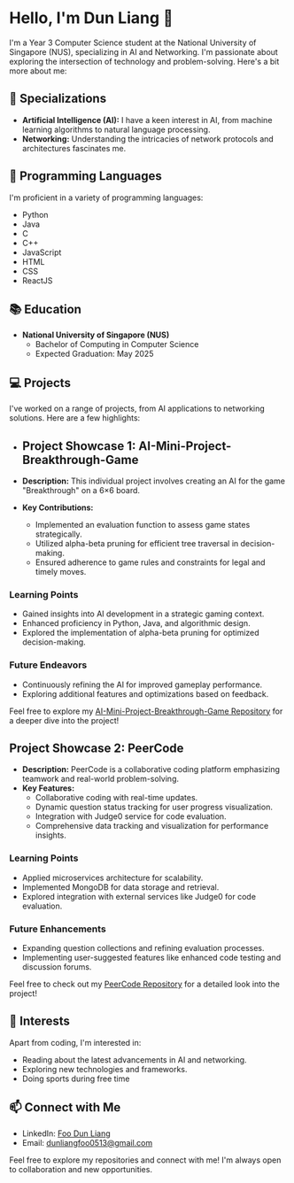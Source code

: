 # Hello, I'm Dun Liang 👋

I'm a Year 3 Computer Science student at the National University of Singapore (NUS), specializing in AI and Networking. I'm passionate about exploring the intersection of technology and problem-solving. Here's a bit more about me:

## 🔭 Specializations

- **Artificial Intelligence (AI):** I have a keen interest in AI, from machine learning algorithms to natural language processing.
- **Networking:** Understanding the intricacies of network protocols and architectures fascinates me.

## 🚀 Programming Languages

I'm proficient in a variety of programming languages:

- Python
- Java
- C
- C++
- JavaScript
- HTML
- CSS
- ReactJS

## 📚 Education

- **National University of Singapore (NUS)**
  - Bachelor of Computing in Computer Science
  - Expected Graduation: May 2025

## 💻 Projects

I've worked on a range of projects, from AI applications to networking solutions. Here are a few highlights:

- ## Project Showcase 1: AI-Mini-Project-Breakthrough-Game

- **Description:** This individual project involves creating an AI for the game "Breakthrough" on a 6×6 board.
- **Key Contributions:**
  - Implemented an evaluation function to assess game states strategically.
  - Utilized alpha-beta pruning for efficient tree traversal in decision-making.
  - Ensured adherence to game rules and constraints for legal and timely moves.

### Learning Points

- Gained insights into AI development in a strategic gaming context.
- Enhanced proficiency in Python, Java, and algorithmic design.
- Explored the implementation of alpha-beta pruning for optimized decision-making.

### Future Endeavors

- Continuously refining the AI for improved gameplay performance.
- Exploring additional features and optimizations based on feedback.

Feel free to explore my [AI-Mini-Project-Breakthrough-Game Repository](https://github.com/dunliang0513/AI-Mini-Project-Breakthrough-Game/tree/main) for a deeper dive into the project!

## Project Showcase 2: PeerCode

- **Description:** PeerCode is a collaborative coding platform emphasizing teamwork and real-world problem-solving.
- **Key Features:**
  - Collaborative coding with real-time updates.
  - Dynamic question status tracking for user progress visualization.
  - Integration with Judge0 service for code evaluation.
  - Comprehensive data tracking and visualization for performance insights.

### Learning Points

- Applied microservices architecture for scalability.
- Implemented MongoDB for data storage and retrieval.
- Explored integration with external services like Judge0 for code evaluation.

### Future Enhancements

- Expanding question collections and refining evaluation processes.
- Implementing user-suggested features like enhanced code testing and discussion forums.

Feel free to check out my [PeerCode Repository](https://github.com/dunliang0513/PeerCode) for a detailed look into the project!


## 🌱 Interests

Apart from coding, I'm interested in:

- Reading about the latest advancements in AI and networking.
- Exploring new technologies and frameworks.
- Doing sports during free time

## 📫 Connect with Me

- LinkedIn: [Foo Dun Liang](https://www.linkedin.com/in/dun-liang-foo-11884421b/)
- Email: [dunliangfoo0513@gmail.com](mailto:dunliangfoo0513@gmail.com)

Feel free to explore my repositories and connect with me! I'm always open to collaboration and new opportunities.

